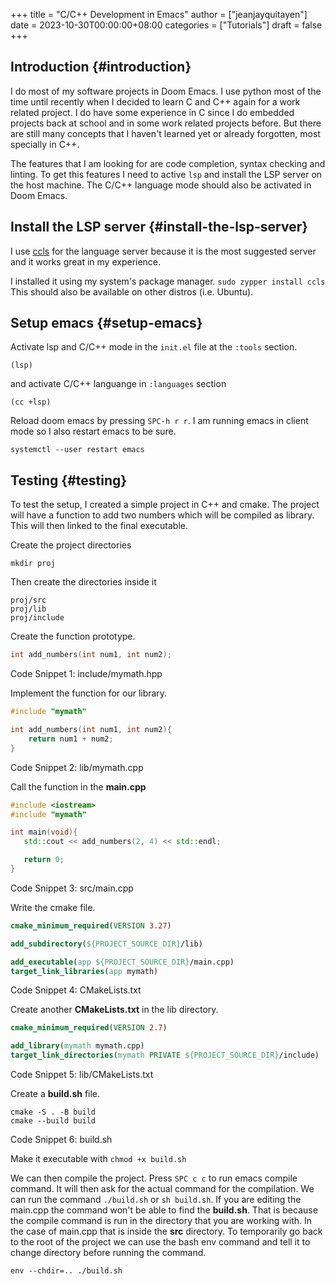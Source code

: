 +++
title = "C/C++ Development in Emacs"
author = ["jeanjayquitayen"]
date = 2023-10-30T00:00:00+08:00
categories = ["Tutorials"]
draft = false
+++

## Introduction {#introduction}

I do most of my software projects in Doom Emacs.
I use python most of the time until recently when I decided to learn C and C++ again for a work related project.
I do have some experience in C since I do embedded projects back at school and in some work related projects before.
But there are still many concepts that I haven't learned yet or already forgotten, most specially in C++.

The features that I am looking for are code completion, syntax checking and linting.
To get this features I need to active `lsp` and install the LSP server on the host machine.
The C/C++ language mode should also be activated in Doom Emacs.


## Install the LSP server {#install-the-lsp-server}

I use [ccls](https://github.com/MaskRay/ccls) for the language server because it is the most suggested server and it works great in my experience.

I installed it using my system's package manager.
`sudo zypper install ccls`
This should also be available on other distros (i.e. Ubuntu).


## Setup emacs {#setup-emacs}

Activate lsp and C/C++ mode in the `init.el` file at the `:tools` section.

```emacs-lisp
(lsp)
```

and activate C/C++ languange in `:languages` section

```emacs-lisp
(cc +lsp)
```

Reload doom emacs by pressing `SPC-h r r`.
I am running emacs in client mode so I also restart emacs to be sure.

```shell
systemctl --user restart emacs
```


## Testing {#testing}

To test the setup, I created a simple project in C++ and cmake.
The project will have a function to add two numbers which will be compiled as library.
This will then linked to the final executable.

Create the project directories

```shell
mkdir proj
```

Then create the directories inside it

```text
proj/src
proj/lib
proj/include
```

Create the function prototype.

```c++
int add_numbers(int num1, int num2);
```
<div class="src-block-caption">
  <span class="src-block-number">Code Snippet 1:</span>
  include/mymath.hpp
</div>

Implement the function for our library.

```c++
#include "mymath"

int add_numbers(int num1, int num2){
    return num1 + num2;
}
```
<div class="src-block-caption">
  <span class="src-block-number">Code Snippet 2:</span>
  lib/mymath.cpp
</div>

Call the function in the **main.cpp**

```c++
#include <iostream>
#include "mymath"

int main(void){
   std::cout << add_numbers(2, 4) << std::endl;

   return 0;
}
```
<div class="src-block-caption">
  <span class="src-block-number">Code Snippet 3:</span>
  src/main.cpp
</div>

Write the cmake file.

```cmake
cmake_minimum_required(VERSION 3.27)

add_subdirectory(${PROJECT_SOURCE_DIR}/lib)

add_executable(app ${PROJECT_SOURCE_DIR}/main.cpp)
target_link_libraries(app mymath)
```
<div class="src-block-caption">
  <span class="src-block-number">Code Snippet 4:</span>
  CMakeLists.txt
</div>

Create another **CMakeLists.txt** in the lib directory.

```cmake
cmake_minimum_required(VERSION 2.7)

add_library(mymath mymath.cpp)
target_link_directories(mymath PRIVATE ${PROJECT_SOURCE_DIR}/include)
```
<div class="src-block-caption">
  <span class="src-block-number">Code Snippet 5:</span>
  lib/CMakeLists.txt
</div>

Create a **build.sh** file.

```shell
cmake -S . -B build
cmake --build build
```
<div class="src-block-caption">
  <span class="src-block-number">Code Snippet 6:</span>
  build.sh
</div>

Make it executable with `chmod +x build.sh`

We can then compile the project.
Press `SPC c c` to run emacs compile command.
It will then ask for the actual command for the compilation.
We can run the command `./build.sh` or `sh build.sh`.
If you are editing the main.cpp the command won't be able to find the **build.sh**.
That is because the compile command is run in the directory that you are working with.
In the case of main.cpp that is inside the **src** directory.
To temporarily go back to the root of the project we can use the bash env command and tell it to change directory before running the command.

```shell
env --chdir=.. ./build.sh
```
